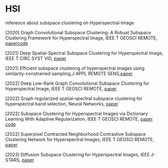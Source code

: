 # HSI
reference about subspace clustering on Hyperspectral-Image

[2020] Graph Convolutional Subspace Clustering: A Robust Subspace Clustering Framework for Hyperspectral Image, IEEE T GEOSCI REMOTE, [paper](https://ieeexplore.ieee.org/abstract/document/9181470)[code](https://github.com/AngryCai/GraphConvSC)

[2021] Deep Spatial-Spectral Subspace Clustering for Hyperspectral Image, IEEE T CIRC SYST VID, [paper](https://ieeexplore.ieee.org/abstract/document/9208699)

[2021] Efficient subspace clustering of hyperspectral images using similarity-constrained sampling,J APPL REMOTE SENS,[paper](https://www.spiedigitallibrary.org/journals/journal-of-applied-remote-sensing/volume-15/issue-3/036507/Efficient-subspace-clustering-of-hyperspectral-images-using-similarity-constrained-sampling/10.1117/1.JRS.15.036507.short?SSO=1)

[2022] Deep Low-Rank Graph Convolutional Subspace Clustering for Hyperspectral Image, IEEE T GEOSCI REMOTE, [paper](https://ieeexplore.ieee.org/abstract/document/9825691)

[2022] Graph regularized spatial–spectral subspace clustering for hyperspectral band selection, Neural Networks, [paper](https://www.sciencedirect.com/science/article/abs/pii/S0893608022002313)

[2022] Subspace Clustering for Hyperspectral Images via Dictionary Learning With Adaptive Regularization, IEEE T GEOSCI REMOTE, [paper](https://ieeexplore.ieee.org/abstract/document/9612216) [code](https://github.com/AngryCai/NCSC)

[2022] Superpixel Contracted Neighborhood Contrastive Subspace Clustering Network for Hyperspectral Images, IEEE T GEOSCI REMOTE, [paper](https://ieeexplore.ieee.org/abstract/document/9785997)

[2023] Diffusion Subspace Clustering for Hyperspectral Images, IEEE J-STARS, [paper](https://ieeexplore.ieee.org/abstract/document/10179942)
